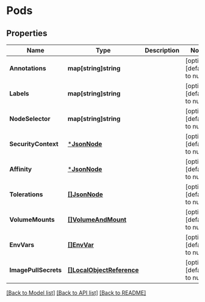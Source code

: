 # Pods

## Properties
Name | Type | Description | Notes
------------ | ------------- | ------------- | -------------
**Annotations** | **map[string]string** |  | [optional] [default to null]
**Labels** | **map[string]string** |  | [optional] [default to null]
**NodeSelector** | **map[string]string** |  | [optional] [default to null]
**SecurityContext** | [***JsonNode**](JsonNode.md) |  | [optional] [default to null]
**Affinity** | [***JsonNode**](JsonNode.md) |  | [optional] [default to null]
**Tolerations** | [**[]JsonNode**](JsonNode.md) |  | [optional] [default to null]
**VolumeMounts** | [**[]VolumeAndMount**](VolumeAndMount.md) |  | [optional] [default to null]
**EnvVars** | [**[]EnvVar**](EnvVar.md) |  | [optional] [default to null]
**ImagePullSecrets** | [**[]LocalObjectReference**](LocalObjectReference.md) |  | [optional] [default to null]

[[Back to Model list]](../README.md#documentation-for-models) [[Back to API list]](../README.md#documentation-for-api-endpoints) [[Back to README]](../README.md)



